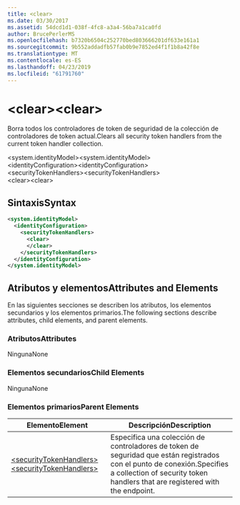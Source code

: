 ```yaml
---
title: <clear>
ms.date: 03/30/2017
ms.assetid: 54dcd1d1-038f-4fc8-a3a4-56ba7a1ca0fd
author: BrucePerlerMS
ms.openlocfilehash: b7320b6504c252770bed803666201df633e161a1
ms.sourcegitcommit: 9b552addadfb57fab0b9e7852ed4f1f1b8a42f8e
ms.translationtype: MT
ms.contentlocale: es-ES
ms.lasthandoff: 04/23/2019
ms.locfileid: "61791760"
---
```

# <a name="clear"></a><span data-ttu-id="c6918-101">\<clear></span><span class="sxs-lookup"><span data-stu-id="c6918-101">\<clear></span></span>
<span data-ttu-id="c6918-102">Borra todos los controladores de token de seguridad de la colección de controladores de token actual.</span><span class="sxs-lookup"><span data-stu-id="c6918-102">Clears all security token handlers from the current token handler collection.</span></span>  
  
 <span data-ttu-id="c6918-103">\<system.identityModel></span><span class="sxs-lookup"><span data-stu-id="c6918-103">\<system.identityModel></span></span>  
<span data-ttu-id="c6918-104">\<identityConfiguration></span><span class="sxs-lookup"><span data-stu-id="c6918-104">\<identityConfiguration></span></span>  
<span data-ttu-id="c6918-105">\<securityTokenHandlers></span><span class="sxs-lookup"><span data-stu-id="c6918-105">\<securityTokenHandlers></span></span>  
<span data-ttu-id="c6918-106">\<clear></span><span class="sxs-lookup"><span data-stu-id="c6918-106">\<clear></span></span>  
  
## <a name="syntax"></a><span data-ttu-id="c6918-107">Sintaxis</span><span class="sxs-lookup"><span data-stu-id="c6918-107">Syntax</span></span>  
  
```xml  
<system.identityModel>  
  <identityConfiguration>  
    <securityTokenHandlers>  
      <clear>  
      </clear>  
    </securityTokenHandlers>  
  </identityConfiguration>  
</system.identityModel>  
```  
  
## <a name="attributes-and-elements"></a><span data-ttu-id="c6918-108">Atributos y elementos</span><span class="sxs-lookup"><span data-stu-id="c6918-108">Attributes and Elements</span></span>  
 <span data-ttu-id="c6918-109">En las siguientes secciones se describen los atributos, los elementos secundarios y los elementos primarios.</span><span class="sxs-lookup"><span data-stu-id="c6918-109">The following sections describe attributes, child elements, and parent elements.</span></span>  
  
### <a name="attributes"></a><span data-ttu-id="c6918-110">Atributos</span><span class="sxs-lookup"><span data-stu-id="c6918-110">Attributes</span></span>  
 <span data-ttu-id="c6918-111">Ninguna</span><span class="sxs-lookup"><span data-stu-id="c6918-111">None</span></span>  
  
### <a name="child-elements"></a><span data-ttu-id="c6918-112">Elementos secundarios</span><span class="sxs-lookup"><span data-stu-id="c6918-112">Child Elements</span></span>  
 <span data-ttu-id="c6918-113">Ninguna</span><span class="sxs-lookup"><span data-stu-id="c6918-113">None</span></span>  
  
### <a name="parent-elements"></a><span data-ttu-id="c6918-114">Elementos primarios</span><span class="sxs-lookup"><span data-stu-id="c6918-114">Parent Elements</span></span>  
  
|<span data-ttu-id="c6918-115">Elemento</span><span class="sxs-lookup"><span data-stu-id="c6918-115">Element</span></span>|<span data-ttu-id="c6918-116">Descripción</span><span class="sxs-lookup"><span data-stu-id="c6918-116">Description</span></span>|  
|-------------|-----------------|  
|[<span data-ttu-id="c6918-117">\<securityTokenHandlers></span><span class="sxs-lookup"><span data-stu-id="c6918-117">\<securityTokenHandlers></span></span>](../../../../../docs/framework/configure-apps/file-schema/windows-identity-foundation/securitytokenhandlers.md)|<span data-ttu-id="c6918-118">Especifica una colección de controladores de token de seguridad que están registrados con el punto de conexión.</span><span class="sxs-lookup"><span data-stu-id="c6918-118">Specifies a collection of security token handlers that are registered with the endpoint.</span></span>|
